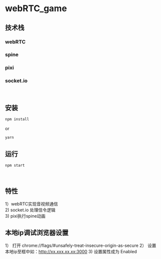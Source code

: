 # webRTC_game

## 技术栈
### webRTC 
### spine 

### pixi
### socket.io

<!-- > 灵峯顶上一朵花 -->
<br/>

## 安装
```bash
npm install
```
or
```bash
yarn
```


## 运行
```bash
npm start
```

<br/>

## 特性
1）webRTC实现音视频通信 <br />
2) socket.io 处理信令逻辑 <br />
3) pixi执行spine动画

## 本地ip调试浏览器设置
1） 打开 chrome://flags/#unsafely-treat-insecure-origin-as-secure
2） 设置本地ip至框中如：http://xx.xxx.xx.xx:3000
3)  设置属性成为 Enabled



